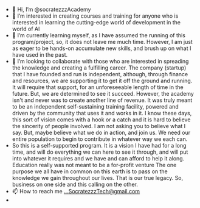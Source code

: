 - 👋 Hi, I’m @socratezzzAcademy
- 👀 I’m interested in creating courses and training for anyone who is interested in learning the cutting-edge world of development in the world of AI
- 🌱 I’m currently learning myself, as I have assumed the running of this program/project, so, it does not leave me much time. However, I am just as eager to be hands-on accumulate new skills, and brush up on what I have used in the past.
- 💞️ I’m looking to collaborate with those who are interested in spreading the knowledge and creating a fulfilling career. The company (startup) that I have founded and run is independent, although, through finance and resources, we are supporting it to get it off the ground and running. It will require that support, for an unforeseeable length of time in the future. But, we are determined to see it succeed. However, the academy isn't and never was to create another line of revenue. It was truly meant to be an independent self-sustaining training facility, powered and driven by the community that uses it and works in it. I know these days, this sort of vision comes with a hook or a catch and it is hard to believe the sincerity of people involved. I am not asking you to believe what I say. But, maybe believe what we do in action, and join us. We need our entire population to begin to contribute in whatever way we each can.
- So this is a self-supported program. It is a vision I have had for a long time, and will do everything we can here to see it through, and will put into whatever it requires and we have and can afford to help it along. Education really was not meant to be a for-profit venture The one purpose we all have in common on this earth is to pass on the knowledge we gain throughout our lives. That is our true legacy. So, business on one side and this calling on the other.
- 📫 How to reach me ...SocratezzzTech@gmail.com
- 

<!---
socratezzzAcademy/socratezzzAcademy is a ✨ special ✨ repository because its `README.md` (this file) appears on your GitHub profile.
You can click the Preview link to take a look at your changes.
--->
